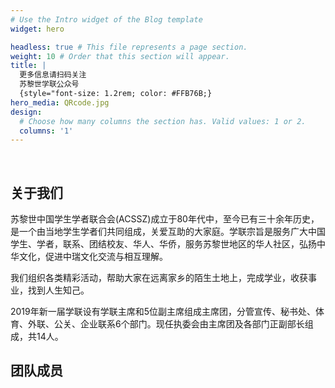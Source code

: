 ```yaml
---
# Use the Intro widget of the Blog template
widget: hero

headless: true # This file represents a page section.
weight: 10 # Order that this section will appear.
title: |
  更多信息请扫码关注
  苏黎世学联公众号
  {style="font-size: 1.2rem; color: #FFB76B;} 
hero_media: QRcode.jpg
design:
  # Choose how many columns the section has. Valid values: 1 or 2.
  columns: '1'
---
```


<br>

## 关于我们

苏黎世中国学生学者联合会(ACSSZ)成立于80年代中，至今已有三十余年历史，是一个由当地学生学者们共同组成，关爱互助的大家庭。学联宗旨是服务广大中国学生、学者，联系、团结校友、华人、华侨，服务苏黎世地区的华人社区，弘扬中华文化，促进中瑞文化交流与相互理解。

我们组织各类精彩活动，帮助大家在远离家乡的陌生土地上，完成学业，收获事业，找到人生知己。

2019年新一届学联设有学联主席和5位副主席组成主席团，分管宣传、秘书处、体育、外联、公关、企业联系6个部门。现任执委会由主席团及各部门正副部长组成，共14人。

## 团队成员
